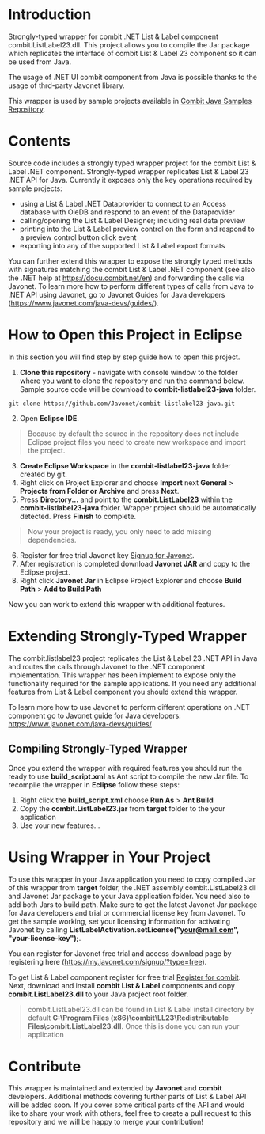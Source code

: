 # Introduction
Strongly-typed wrapper for combit .NET List &amp; Label component combit.ListLabel23.dll. This project allows you to compile the Jar package which replicates the interface of combit List & Label 23 component so it can be used from Java.

The usage of .NET UI combit component from Java is possible thanks to the usage of thrd-party Javonet library.

This wrapper is used by sample projects available in [Combit Java Samples Repository](https://github.com/Javonet/combit). 

# Contents
Source code includes a strongly typed wrapper project for the combit List & Label .NET component. Strongly-typed wrapper replicates List & Label 23 .NET API for Java. Currently it exposes only the key operations required by sample projects:

- using a List & Label .NET Dataprovider to connect to an Access database with OleDB and respond to an event of the Dataprovider
- calling/opening the List & Label Designer; including real data preview
- printing into the List & Label preview control on the form and respond to a preview control button click event
- exporting into any of the supported List & Label export formats

You can further extend this wrapper to expose the strongly typed methods with signatures matching the combit List & Label .NET component (see also the .NET help at https://docu.combit.net/en) and forwarding the calls via Javonet. To learn more how to perform different types of calls from Java to .NET API using Javonet, go to Javonet Guides for Java developers (https://www.javonet.com/java-devs/guides/).

# How to Open this Project in Eclipse
In this section you will find step by step guide how to open this project. 

1) **Clone this repository** - navigate with console window to the folder where you want to clone the repository and run the command below. Sample source code will be download to **combit-listlabel23-java** folder.
```
git clone https://github.com/Javonet/combit-listlabel23-java.git
```
2) Open **Eclipse IDE**.
> Because by default the source in the repository does not include Eclipse project files you need to create new workspace and import the project.
3) **Create Eclipse Workspace** in the **combit-listlabel23-java** folder created by git.
4) Right click on Project Explorer and choose **Import** next **General** > **Projects from Folder or Archive** and press **Next**.
5) Press **Directory...** and point to the **combit.ListLabel23** within the **combit-listlabel23-java** folder. Wrapper project should be automatically detected. Press **Finish** to complete.
> Now your project is ready, you only need to add missing dependencies.
6) Register for free trial Javonet key [Signup for Javonet](https://my.javonet.com/signup?type=free).
7) After registration is completed download **Javonet JAR** and copy to the Eclipse project.
8) Right click **Javonet Jar** in Eclipse Project Explorer and choose **Build Path** > **Add to Build Path**

Now you can work to extend this wrapper with additional features.

# Extending Strongly-Typed Wrapper
The combit.listlabel23 project replicates the List & Label 23 .NET API in Java and routes the calls through Javonet to the .NET component implementation. This wrapper has been implement to expose only the functionality required for the sample applications. If you need any additional features from List & Label component you should extend this wrapper.

To learn more how to use Javonet to perform different operations on .NET component go to Javonet guide for Java developers: 
https://www.javonet.com/java-devs/guides/

## Compiling Strongly-Typed Wrapper
Once you extend the wrapper with required features you should run the ready to use **build_script.xml** as Ant script to compile the new Jar file. To recompile the wrapper in **Eclipse** follow these steps:
1) Right click the **build_script.xml** choose **Run As** > **Ant Build**
2) Copy the **combit.ListLabel23.jar** from **target** folder to the your application
3) Use your new features…

# Using Wrapper in Your Project
To use this wrapper in your Java application you need to copy compiled Jar of this wrapper from **target** folder, the .NET assembly combit.ListLabel23.dll and Javonet Jar package to your Java application folder. You need also to add both Jars to build path. Make sure to get the latest Javonet Jar package for Java developers and trial or commercial license key from Javonet. To get the sample working, set your licensing information for activating Javonet by calling **ListLabelActivation.setLicense("your@mail.com", "your-license-key");**. 

You can register for Javonet free trial and access download page by registering here (https://my.javonet.com/signup/?type=free).

To get List & Label component register for free trial [Register for combit](https://www.combit.net/en/download-trial/). Next, download and install **combit List & Label** components and copy **combit.ListLabel23.dll** to your Java project root folder.
> combit.ListLabel23.dll can be found in List & Label install directory by default **C:\Program Files (x86)\combit\LL23\Redistributable Files\combit.ListLabel23.dll**. Once this is done you can run your application

# Contribute
This wrapper is maintained and extended by **Javonet** and **combit** developers. Additional methods covering further parts of List & Label API will be added soon. If you cover some critical parts of the API and would like to share your work with others, feel free to create a pull request to this repository and we will be happy to merge your contribution!
